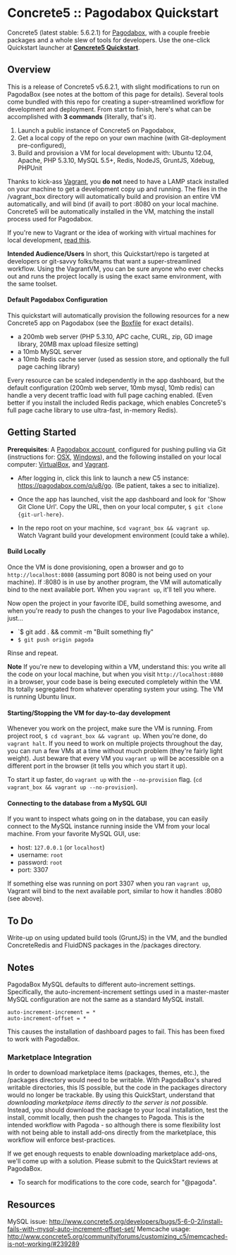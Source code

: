 # Concrete5 :: Pagodabox Quickstart #

Concrete5 (latest stable: 5.6.2.1) for [Pagodabox](http://pagodabox.com), with a couple freebie packages and a whole slew
of tools for developers. Use the one-click Quickstart launcher at **[Concrete5 Quickstart](https://pagodabox.com/cafe/jonohartman/concrete5)**.

## Overview ##

This is a release of Concrete5 v5.6.2.1, with slight modifications to run on PagodaBox (see notes at the bottom of this
page for details). Several tools come bundled with this repo for creating a super-streamlined workflow for development and
deployment. From start to finish, here's what can be accomplished with **3 commands** (literally, that's it).

1. Launch a public instance of Concrete5 on Pagodabox,
2. Get a local copy of the repo on your own machine (with Git-deployment pre-configured),
3. Build and provision a VM for local development with: Ubuntu 12.04, Apache, PHP 5.3.10, MySQL 5.5+, Redis, NodeJS, GruntJS, Xdebug, PHPUnit

Thanks to kick-ass [Vagrant](http://www.vagrantup.com/), you **do not** need to have a LAMP stack installed on your machine
to get a development copy up and running. The files in the /vagrant_box directory will automatically build and provision
an entire VM automatically, and will bind (if avail) to port :8080 on your local machine. Concrete5 will be automatically
installed in the VM, matching the install process used for Pagodabox.

If you're new to Vagrant or the idea of working with virtual machines for local development, [read this](http://www.vagrantup.com/about.html).

**Intended Audience/Users**
In short, this Quickstart/repo is targeted at developers or git-savvy folks/teams that want a super-streamlined workflow.
Using the VagrantVM, you can be sure anyone who ever checks out and runs the project locally is using the exact same
environment, with the same toolset.

#### Default Pagodabox Configuration ####

This quickstart will automatically provision the following resources for a new Concrete5 app on Pagodabox
(see the [Boxfile](https://github.com/Focus43/concrete5/blob/pagoda/Boxfile) for exact details).

* a 200mb web server (PHP 5.3.10, APC cache, CURL, zip, GD image library, 20MB max upload filesize setting)
* a 10mb MySQL server
* a 10mb Redis cache server (used as session store, and optionally the full page caching library)

Every resource can be scaled independently in the app dashboard, but the default configuration (200mb web server, 10mb mysql, 10mb redis)
can handle a very decent traffic load with full page caching enabled. (Even better if you install the included
Redis package, which enables Concrete5's full page cache library to use ultra-fast, in-memory Redis).

## Getting Started ##

**Prerequisites**: A [Pagodabox account](https://dashboard.pagodabox.com/account/register), configured for
pushing pulling via Git (instructions for: [OSX](http://help.pagodabox.com/customer/portal/articles/200927), [Windows](http://help.pagodabox.com/customer/portal/articles/202068)),
and the following installed on your local computer: [VirtualBox](https://www.virtualbox.org/), and [Vagrant](http://docs.vagrantup.com/v2/installation/).

* After logging in, click this link to launch a new C5 instance: https://pagodabox.com/q/u8/go. (Be patient, takes a sec
to initialize).

* Once the app has launched, visit the app dashboard and look for 'Show Git Clone Url'. Copy the URL, then on
your local computer, `$ git clone {git-url-here}`.

* In the repo root on your machine, `$cd vagrant_box && vagrant up`. Watch Vagrant build your development environment (could take a while).

#### Build Locally ####

Once the VM is done provisioning, open a browser and go to `http://localhost:8080` (assuming port 8080 is not being used on your machine). If :8080 is in use by another program, the VM will automatically bind to the next available port. When you `vagrant up`, it'll tell you where.

Now open the project in your favorite IDE, build something awesome, and when you're ready to push the changes to your live Pagodabox instance, just...

* `$ git add . && commit -m "Built something fly"
* `$ git push origin pagoda`

Rinse and repeat.

**Note** If you're new to developing within a VM, understand this: you write all the code on your local machine, but when you visit `http://localhost:8080` in a browser, your code base is being executed completely within the VM. Its totally segregated from whatever operating system your using. The VM is running Ubuntu linux.

#### Starting/Stopping the VM for day-to-day development ####

Whenever you work on the project, make sure the VM is running. From project root, `$ cd vagrant_box && vagrant up`. When you're done,
do `vagrant halt`. If you need to work on multiple projects throughout the day, you can run a few VMs at a time without much problem (they're fairly 
light weight). Just beware that every VM you `vagrant up` will be accessible on a different port in the browser (it tells you which you start it up).

To start it up faster, do `vagrant up` with the `--no-provision` flag. (`cd vagrant_box && vagrant up --no-provision`).

#### Connecting to the database from a MySQL GUI ####

If you want to inspect whats going on in the database, you can easily connect to the MySQL instance running inside the VM from your local machine. From your favorite MySQL GUI, use:
* host: `127.0.0.1` (or `localhost`)
* username: `root`
* password: `root`
* port: 3307

If something else was running on port 3307 when you ran `vagrant up`, Vagrant will bind to the next available port, similar to how it handles :8080 (see above).

## To Do ##

Write-up on using updated build tools (GruntJS) in the VM, and the bundled ConcreteRedis and FluidDNS packages in the /packages directory.

## Notes ##

PagodaBox MySQL defaults to different auto-increment settings. Specifically, the auto-increment-increment settings 
used in a master-master MySQL configuration are not the same as a standard MySQL install.

	auto-increment-increment = *
	auto-increment-offset = *

This causes the installation of dashboard pages to fail. This has been fixed to work with PagodaBox.

### Marketplace Integration ###
In order to download marketplace items (packages, themes, etc.), the /packages directory would need to be writable.
With PagodaBox's shared writable directories, this IS possible, but the code in the packages directory would no longer
be trackable. By using this QuickStart, understand that *downloading marketplace items directly to the server is not
possible.* Instead, you should download the package to your local installation, test the install, commit locally, then
push the changes to Pagoda. This is the intended workflow with Pagoda - so although there is some flexibility lost with
not being able to install add-ons directly from the marketplace, this workflow will enforce best-practices.

If we get enough requests to enable downloading marketplace add-ons, we'll come up with a solution. Please submit to the
QuickStart reviews at PagodaBox.

* To search for modifications to the core code, search for "@pagoda".

## Resources ##

MySQL issue: http://www.concrete5.org/developers/bugs/5-6-0-2/install-fails-with-mysql-auto-increment-offset-set/
Memcache usage: http://www.concrete5.org/community/forums/customizing_c5/memcached-is-not-working/#239289
